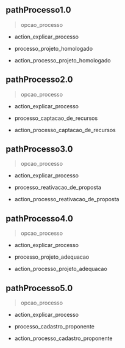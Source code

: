 ## pathProcesso1.0
> opcao_processo
 - action_explicar_processo
* processo_projeto_homologado
 - action_processo_projeto_homologado

## pathProcesso2.0
> opcao_processo
 - action_explicar_processo
* processo_captacao_de_recursos
 - action_processo_captacao_de_recursos

## pathProcesso3.0
> opcao_processo
 - action_explicar_processo
* processo_reativacao_de_proposta
 - action_processo_reativacao_de_proposta

## pathProcesso4.0
> opcao_processo
 - action_explicar_processo
* processo_projeto_adequacao
 - action_processo_projeto_adequacao

## pathProcesso5.0
> opcao_processo
 - action_explicar_processo
* processo_cadastro_proponente
 - action_processo_cadastro_proponente

